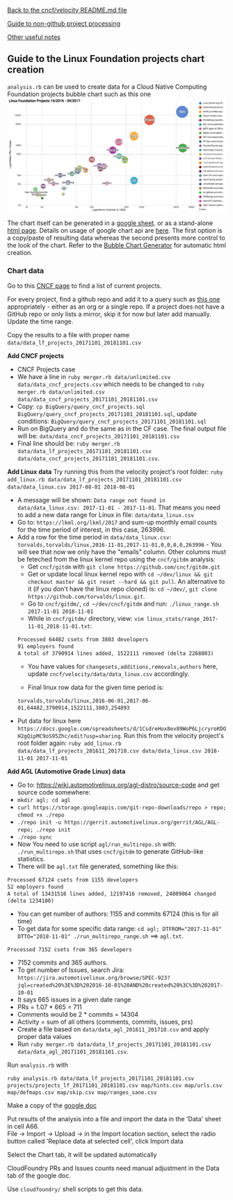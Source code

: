 [Back to the cncf/velocity README.md file](../README.md)

[Guide to non-github project processing](non_github_repositories.md)

[Other useful notes](other_notes.md)

## Guide to the Linux Foundation projects chart creation

`analysis.rb` can be used to create data for a Cloud Native Computing Foundation projects bubble chart such as this one
![sample chart](./linuxfoundation_chart_example.png?raw=true "CNCF projects")

The chart itself can be generated in a [google sheet](https://docs.google.com/spreadsheets/d/1oMiQySj7Nd9Q6Qm5RGT2WED8Rlhc8sTRR7p13IO6Lac/edit?usp=sharing).
or as a stand-alone [html page](../charts/LF_bubble_chart.html). Details on usage of google chart api are [here](https://developers.google.com/chart/interactive/docs/gallery/bubblechart). The first option is a copy/paste of resulting data whereas the second presents more control to the look of the chart. Refer to the [Bubble Chart Generator](other_notes.md#bubble-chart-generator) for automatic html creation.

### Chart data
Go to this [CNCF page](https://www.linuxfoundation.org/projects/) to find a list of current projects.

For every project, find a github repo and add it to a query such as [this one](BigQuery/query_lf_projects_20171101_20181101.sql) appropriately - either as an org or a single repo. If a project does not have a GitHub repo or only lists a mirror, skip it for now but later add manually. Update the time range.

Copy the results to a file with proper name `data/data_lf_projects_20171101_20181101.csv`

<b>Add CNCF projects</b>
- CNCF Projects case
- We have a line in `ruby merger.rb data/unlimited.csv data/data_cncf_projects.csv` which needs to be changed to `ruby merger.rb data/unlimited.csv data/data_cncf_projects_20171101_20181101.csv`
- Copy: `cp BigQuery/query_cncf_projects.sql BigQuery/query_cncf_projects_20171101_20181101.sql`, update conditions: `BigQuery/query_cncf_projects_20171101_20181101.sql`
- Run on BigQuery and do the same as in the CF case. The final output file will be: `data/data_cncf_projects_20171101_20181101.csv`
- Final line should be: `ruby merger.rb data/data_lf_projects_20171101_20181101.csv data/data_cncf_projects_20171101_20181101.csv`.


<b>Add Linux data</b>
Try running this from the velocity project's root folder:
`ruby add_linux.rb data/data_lf_projects_20171101_20181101.csv data/data_linux.csv 2017-08-01 2018-08-01`
- A message will be shown: `Data range not found in data/data_linux.csv: 2017-11-01 - 2017-11-01`. That means you need to add a new data range for Linux in file: `data/data_linux.csv`
- Go to: `https://lkml.org/lkml/2017` and sum-up monthly email counts for the time period of interest, in this case, 263996.
- Add a row for the time period in `data/data_linux.csv`: `torvalds,torvalds/linux,2016-11-01,2017-11-01,0,0,0,0,263996` - You will see that now we only have the "emails" column. Other columns must be feteched from the linux kernel repo using the `cncf/gitdm` analysis:
	- Get `cncf/gitdm` with `git clone https://github.com/cncf/gitdm.git`
	- Get or update local linux kernel repo with `cd ~/dev/linux && git checkout master && git reset --hard && git pull`. An alternative to it (if you don't have the linux repo cloned) is: `cd ~/dev/`, `git clone https://github.com/torvalds/linux.git`.
	- Go to `cncf/gitdm/`, `cd ~/dev/cncf/gitdm` and run: `./linux_range.sh 2017-11-01 2018-11-01`
	- While in `cncf/gitdm/` directory, view: `vim linux_stats/range_2017-11-01_2018-11-01.txt`:
	```
	Processed 64482 csets from 3803 developers
	91 employers found
	A total of 3790914 lines added, 1522111 removed (delta 2268803)
	```
	- You have values for `changesets,additions,removals,authors` here, update `cncf/velocity/data/data_linux.csv` accordingly.
	
	- Final linux row data for the given time period is:
	```
	torvalds,torvalds/linux,2016-06-01,2017-06-01,64482,3790914,1522111,3803,254893
	```
- Put data for linux here `https://docs.google.com/spreadsheets/d/1CsdreHox8ev89WoP6LjcryroKDOH2gQipMC9oS95Zhc/edit?usp=sharing`.
Run this from the velocity project's root folder again:
`ruby add_linux.rb data/data_lf_projects_201611_201710.csv data/data_linux.csv 2016-11-01 2017-11-01`


<b>Add AGL (Automotive Grade Linux) data</b>
- Go to: https://wiki.automotivelinux.org/agl-distro/source-code and get source code somewhere:
- `mkdir agl; cd agl`
- `curl https://storage.googleapis.com/git-repo-downloads/repo > repo; chmod +x ./repo`
- `./repo init -u https://gerrit.automotivelinux.org/gerrit/AGL/AGL-repo; ./repo init`
- `./repo sync`
- Now You need to use script `agl/run_multirepo.sh` with: `./run_multirepo.sh` that uses `cncf/gitdm` to generate GitHub-like statistics.
- There will be `agl.txt` file generated, something like this:
```
Processed 67124 csets from 1155 developers
52 employers found
A total of 13431516 lines added, 12197416 removed, 24809064 changed (delta 1234100)
```
- You can get number of authors: 1155 and commits 67124 (this is for all time)
- To get data for some specific data range: `cd agl; DTFROM="2017-11-01" DTTO="2018-11-01" ./run_multirepo_range.sh` ==> `agl.txt`.
```
Processed 7152 csets from 365 developers
```
- 7152 commits and 365 authors.
- To get number of Issues, search Jira: `https://jira.automotivelinux.org/browse/SPEC-923?jql=created%20%3E%3D%202016-10-01%20AND%20created%20%3C%3D%202017-10-01`
- It says 665 issues in a given date range
- PRs = 1.07 * 665 = 711
- Comments would be 2 * commits = 14304
- Activity = sum of all others (comments, commits, issues, prs)
- Create a file based on `data/data_agl_201611_201710.csv` and apply proper data values
- Run `ruby merger.rb data/data_lf_projects_20171101_20181101.csv data/data_agl_20171101_20181101.csv`.

Run `analysis.rb` with
```
ruby analysis.rb data/data_lf_projects_20171101_20181101.csv projects/projects_lf_20171101_20181101.csv map/hints.csv map/urls.csv map/defmaps.csv map/skip.csv map/ranges_sane.csv
```

Make a copy of the [google doc](https://docs.google.com/spreadsheets/d/1_DIvQpaPRecRONWeTh5pp3WOgbGcsY4JOPMBisizJqg/)

Put results of the analysis into a file and import the data in the 'Data' sheet in cell A66. <br />
File -> Import -> Upload -> in the Import location section, select the radio button called 'Replace data at selected cell', click Import data

Select the Chart tab, it will be updated automatically

CloudFoundry PRs and Issues counts need manual adjustment in the Data tab of the google doc.

Use `cloudfoundry/` shell scripts to get this data. 
